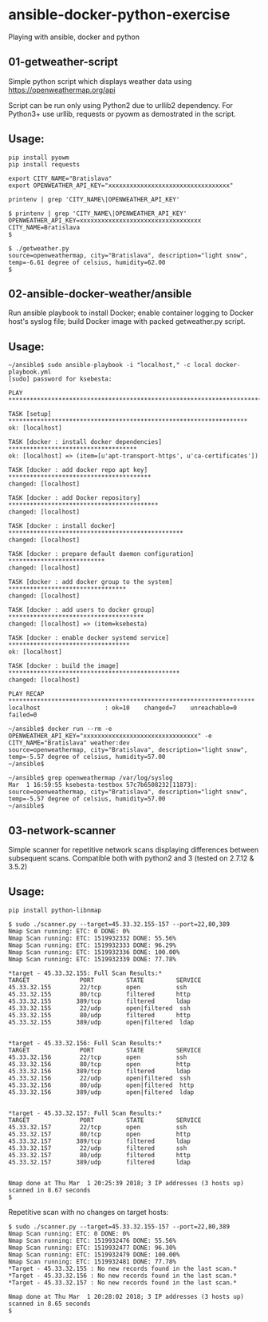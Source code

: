 # ansible-docker-python-exercise
Playing with ansible, docker and python

## 01-getweather-script <br />
Simple python script which displays weather data using https://openweathermap.org/api

Script can be run only using Python2 due to urllib2 dependency. For Python3+ use urllib, requests or pyowm as demostrated in the script.
## Usage:
```
pip install pyowm
pip install requests
```

```
export CITY_NAME="Bratislava"
export OPENWEATHER_API_KEY="xxxxxxxxxxxxxxxxxxxxxxxxxxxxxxxxxx"

printenv | grep 'CITY_NAME\|OPENWEATHER_API_KEY'
```
```
$ printenv | grep 'CITY_NAME\|OPENWEATHER_API_KEY'
OPENWEATHER_API_KEY=xxxxxxxxxxxxxxxxxxxxxxxxxxxxxxxxxx
CITY_NAME=Bratislava
$ 
```

```
$ ./getweather.py 
source=openweathermap, city="Bratislava", description="light snow", temp=-6.61 degree of celsius, humidity=62.00
$ 
```


## 02-ansible-docker-weather/ansible <br />
Run ansible playbook to install Docker; enable container logging to Docker host's syslog file; build Docker image with packed getweather.py script.

## Usage:
```
~/ansible$ sudo ansible-playbook -i "localhost," -c local docker-playbook.yml 
[sudo] password for ksebesta: 

PLAY ***************************************************************************

TASK [setup] *******************************************************************
ok: [localhost]

TASK [docker : install docker dependencies] ************************************
ok: [localhost] => (item=[u'apt-transport-https', u'ca-certificates'])

TASK [docker : add docker repo apt key] ****************************************
changed: [localhost]

TASK [docker : add Docker repository] ******************************************
changed: [localhost]

TASK [docker : install docker] *************************************************
changed: [localhost]

TASK [docker : prepare default daemon configuration] ***************************
changed: [localhost]

TASK [docker : add docker group to the system] *********************************
changed: [localhost]

TASK [docker : add users to docker group] **************************************
changed: [localhost] => (item=ksebesta)

TASK [docker : enable docker systemd service] **********************************
ok: [localhost]

TASK [docker : build the image] ************************************************
changed: [localhost]

PLAY RECAP *********************************************************************
localhost                  : ok=10    changed=7    unreachable=0    failed=0 

```

```
~/ansible$ docker run --rm -e OPENWEATHER_API_KEY="xxxxxxxxxxxxxxxxxxxxxxxxxxxxxxxx" -e CITY_NAME="Bratislava" weather:dev
source=openweathermap, city="Bratislava", description="light snow", temp=-5.57 degree of celsius, humidity=57.00
~/ansible$ 
```

```
~/ansible$ grep openweathermap /var/log/syslog
Mar  1 16:59:55 ksebesta-testbox 57c7b6508232[11873]: source=openweathermap, city="Bratislava", description="light snow", temp=-5.57 degree of celsius, humidity=57.00
~/ansible$
```


## 03-network-scanner <br />
Simple scanner for repetitive network scans displaying differences between subsequent scans. Compatible both with python2 and 3 (tested on 2.7.12 & 3.5.2)

## Usage:
```
pip install python-libnmap
```

```
$ sudo ./scanner.py --target=45.33.32.155-157 --port=22,80,389
Nmap Scan running: ETC: 0 DONE: 0%
Nmap Scan running: ETC: 1519932332 DONE: 55.56%
Nmap Scan running: ETC: 1519932333 DONE: 96.29%
Nmap Scan running: ETC: 1519932336 DONE: 100.00%
Nmap Scan running: ETC: 1519932339 DONE: 77.78%

*target - 45.33.32.155: Full Scan Results:*
TARGET              PORT         STATE         SERVICE
45.33.32.155        22/tcp       open          ssh
45.33.32.155        80/tcp       filtered      http
45.33.32.155       389/tcp       filtered      ldap
45.33.32.155        22/udp       open|filtered  ssh
45.33.32.155        80/udp       filtered      http
45.33.32.155       389/udp       open|filtered  ldap


*target - 45.33.32.156: Full Scan Results:*
TARGET              PORT         STATE         SERVICE
45.33.32.156        22/tcp       open          ssh
45.33.32.156        80/tcp       open          http
45.33.32.156       389/tcp       filtered      ldap
45.33.32.156        22/udp       open|filtered  ssh
45.33.32.156        80/udp       open|filtered  http
45.33.32.156       389/udp       open|filtered  ldap


*target - 45.33.32.157: Full Scan Results:*
TARGET              PORT         STATE         SERVICE
45.33.32.157        22/tcp       open          ssh
45.33.32.157        80/tcp       open          http
45.33.32.157       389/tcp       filtered      ldap
45.33.32.157        22/udp       filtered      ssh
45.33.32.157        80/udp       filtered      http
45.33.32.157       389/udp       filtered      ldap


Nmap done at Thu Mar  1 20:25:39 2018; 3 IP addresses (3 hosts up) scanned in 8.67 seconds
$
```

Repetitive scan with no changes on target hosts:

```
$ sudo ./scanner.py --target=45.33.32.155-157 --port=22,80,389
Nmap Scan running: ETC: 0 DONE: 0%
Nmap Scan running: ETC: 1519932476 DONE: 55.56%
Nmap Scan running: ETC: 1519932477 DONE: 96.30%
Nmap Scan running: ETC: 1519932479 DONE: 100.00%
Nmap Scan running: ETC: 1519932481 DONE: 77.78%
*Target - 45.33.32.155 : No new records found in the last scan.*
*Target - 45.33.32.156 : No new records found in the last scan.*
*Target - 45.33.32.157 : No new records found in the last scan.*

Nmap done at Thu Mar  1 20:28:02 2018; 3 IP addresses (3 hosts up) scanned in 8.65 seconds
$ 
```

